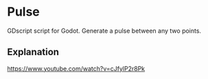 # Pulse
GDscript script for Godot. Generate a pulse between any two points.

## Explanation
https://www.youtube.com/watch?v=cJfylP2r8Pk
